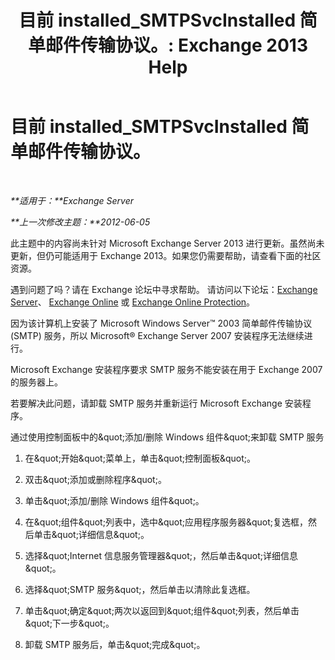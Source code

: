 ﻿---
title: '目前 installed_SMTPSvcInstalled 简单邮件传输协议。: Exchange 2013 Help'
TOCTitle: 目前 installed_SMTPSvcInstalled 简单邮件传输协议。
ms:assetid: f786a93c-876d-4f4e-adb6-4dfea3d820d1
ms:mtpsurl: https://technet.microsoft.com/zh-cn/library/ms.exch.setupreadiness.smtpsvcinstalled(v=EXCHG.150)
ms:contentKeyID: 50492011
ms.date: 05/21/2018
mtps_version: v=EXCHG.150
ms.translationtype: MT
---

# 目前 installed\_SMTPSvcInstalled 简单邮件传输协议。

 

_**适用于：**Exchange Server_

_**上一次修改主题：**2012-06-05_

此主题中的内容尚未针对 Microsoft Exchange Server 2013 进行更新。虽然尚未更新，但仍可能适用于 Exchange 2013。如果您仍需要帮助，请查看下面的社区资源。

遇到问题了吗？请在 Exchange 论坛中寻求帮助。 请访问以下论坛：[Exchange Server](https://go.microsoft.com/fwlink/p/?linkid=60612)、 [Exchange Online](https://go.microsoft.com/fwlink/p/?linkid=267542) 或 [Exchange Online Protection](https://go.microsoft.com/fwlink/p/?linkid=285351)。

因为该计算机上安装了 Microsoft Windows Server™ 2003 简单邮件传输协议 (SMTP) 服务，所以 Microsoft® Exchange Server 2007 安装程序无法继续进行。

Microsoft Exchange 安装程序要求 SMTP 服务不能安装在用于 Exchange 2007 的服务器上。

若要解决此问题，请卸载 SMTP 服务并重新运行 Microsoft Exchange 安装程序。

通过使用控制面板中的\&quot;添加/删除 Windows 组件\&quot;来卸载 SMTP 服务

1.  在\&quot;开始\&quot;菜单上，单击\&quot;控制面板\&quot;。

2.  双击\&quot;添加或删除程序\&quot;。

3.  单击\&quot;添加/删除 Windows 组件\&quot;。

4.  在\&quot;组件\&quot;列表中，选中\&quot;应用程序服务器\&quot;复选框，然后单击\&quot;详细信息\&quot;。

5.  选择\&quot;Internet 信息服务管理器\&quot;，然后单击\&quot;详细信息\&quot;。

6.  选择\&quot;SMTP 服务\&quot;，然后单击以清除此复选框。

7.  单击\&quot;确定\&quot;两次以返回到\&quot;组件\&quot;列表，然后单击\&quot;下一步\&quot;。

8.  卸载 SMTP 服务后，单击\&quot;完成\&quot;。

